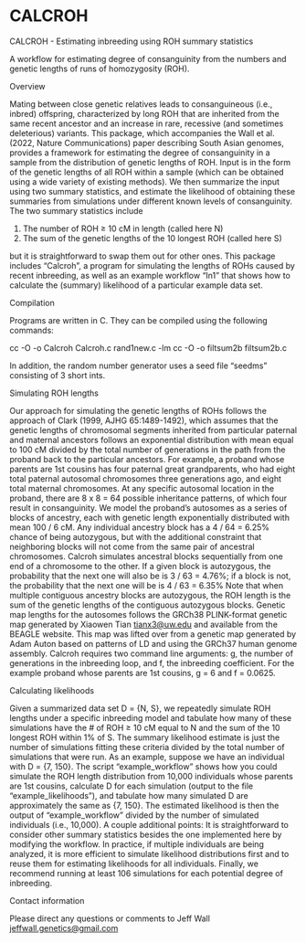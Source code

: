 # CALCROH
CALCROH - Estimating inbreeding using ROH summary statistics

A workflow for estimating degree of consanguinity from the numbers and genetic lengths of runs of homozygosity (ROH).

Overview

Mating between close genetic relatives leads to consanguineous (i.e., inbred) offspring, characterized by long ROH that are inherited from the same recent ancestor and an increase in rare, recessive (and sometimes deleterious) variants.  This package, which accompanies the Wall et al. (2022, Nature Communications) paper describing South Asian genomes, provides a framework for estimating the degree of consanguinity in a sample from the distribution of genetic lengths of ROH.  Input is in the form of the genetic lengths of all ROH within a sample (which can be obtained using a wide variety of existing methods).  We then summarize the input using two summary statistics, and estimate the likelihood of obtaining these summaries from simulations under different known levels of consanguinity.  The two summary statistics include 

1) The number of ROH ≥ 10 cM in length (called here N)
2) The sum of the genetic lengths of the 10 longest ROH (called here S)

but it is straightforward to swap them out for other ones.  This package includes “Calcroh”, a program for simulating the lengths of ROHs caused by recent inbreeding, as well as an example workflow “In1” that shows how to calculate the (summary) likelihood of a particular example data set.

Compilation

Programs are written in C.  They can be compiled using the following commands:

cc -O -o Calcroh Calcroh.c rand1new.c -lm
cc -O -o filtsum2b filtsum2b.c

In addition, the random number generator uses a seed file “seedms” consisting of 3 short ints.

Simulating ROH lengths

Our approach for simulating the genetic lengths of ROHs follows the approach of Clark (1999, AJHG 65:1489-1492), which assumes that the genetic lengths of chromosomal segments inherited from particular paternal and maternal ancestors follows an exponential distribution with mean equal to 100 cM divided by the total number of generations in the path from the proband back to the particular ancestors.  For example, a proband whose parents are 1st cousins has four paternal great grandparents, who had eight total paternal autosomal chromosomes three generations ago, and eight total maternal chromosomes.  At any specific autosomal location in the proband, there are 8 x 8 = 64 possible inheritance patterns, of which four result in consanguinity.  We model the proband’s autosomes as a series of blocks of ancestry, each with genetic length exponentially distributed with mean 100 / 6 cM.  Any individual ancestry block has a 4 / 64 = 6.25% chance of being autozygous, but with the additional constraint that neighboring blocks will not come from the same pair of ancestral chromosomes.  Calcroh simulates ancestral blocks sequentially from one end of a chromosome to the other.  If a given block is autozygous, the probability that the next one will also be is 3 / 63 = 4.76%; if a block is not, the probability that the next one will be is 4 / 63 = 6.35%  Note that when multiple contiguous ancestry blocks are autozygous, the ROH length is the sum of the genetic lengths of the contiguous autozygous blocks.
Genetic map lengths for the autosomes follows the GRCh38 PLINK-format genetic map generated by Xiaowen Tian <tianx3@uw.edu> and available from the BEAGLE website.  This map was lifted over from a genetic map generated by Adam Auton based on patterns of LD and using the GRCh37 human genome assembly.
Calcroh requires two command line arguments: g, the number of generations in the inbreeding loop, and f, the inbreeding coefficient.  For the example proband whose parents are 1st cousins, g = 6 and f = 0.0625.

Calculating likelihoods

Given a summarized data set D = {N, S}, we repeatedly simulate ROH lengths under a specific inbreeding model and tabulate how many of these simulations have the # of ROH ≥ 10 cM equal to N and the sum of the 10 longest ROH within 1% of S.  The summary likelihood estimate is just the number of simulations fitting these criteria divided by the total number of simulations that were run.
	As an example, suppose we have an individual with D = {7, 150}. The script “example_workflow” shows how you could simulate the ROH length distribution from 10,000 individuals whose parents are 1st cousins, calculate D for each simulation (output to the file “example_likelihoods”), and tabulate how many simulated D are approximately the same as {7, 150}.  The estimated likelihood is then the output of “example_workflow” divided by the number of simulated individuals (i.e., 10,000).
	A couple additional points: It is straightforward to consider other summary statistics besides the one implemented here by modifying the workflow.  In practice, if multiple individuals are being analyzed, it is more efficient to simulate likelihood distributions first and to reuse them for estimating likelihoods for all individuals.  Finally, we recommend running at least 106 simulations for each potential degree of inbreeding.

Contact information

Please direct any questions or comments to Jeff Wall <jeffwall.genetics@gmail.com>  
